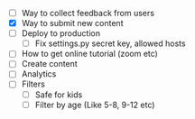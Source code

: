 - [ ] Way to collect feedback from users
- [x] Way to submit new content
- [ ] Deploy to production
    - [ ] Fix settings.py secret key, allowed hosts
- [ ] How to get online tutorial (zoom etc)
- [ ] Create content
- [ ] Analytics
- [ ] Filters
    - [ ] Safe for kids
    - [ ] Filter by age (Like 5-8, 9-12 etc)
